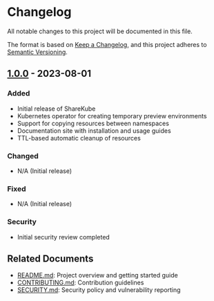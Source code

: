 # Changelog

All notable changes to this project will be documented in this file.

The format is based on [Keep a Changelog](https://keepachangelog.com/en/1.0.0/),
and this project adheres to [Semantic Versioning](https://semver.org/spec/v2.0.0.html).

## [1.0.0] - 2023-08-01

### Added
- Initial release of ShareKube
- Kubernetes operator for creating temporary preview environments
- Support for copying resources between namespaces
- Documentation site with installation and usage guides
- TTL-based automatic cleanup of resources

### Changed
- N/A (Initial release)

### Fixed
- N/A (Initial release)

### Security
- Initial security review completed

## Related Documents

- [README.md](README.md): Project overview and getting started guide
- [CONTRIBUTING.md](CONTRIBUTING.md): Contribution guidelines
- [SECURITY.md](SECURITY.md): Security policy and vulnerability reporting

[1.0.0]: https://github.com/miloszsobczak/sharekube/releases/tag/v1.0.0 